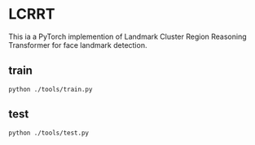 # LCRRT

This ia a PyTorch implemention of Landmark Cluster Region Reasoning Transformer for face landmark detection.

## train

```
python ./tools/train.py
```



## test

```
python ./tools/test.py
```

